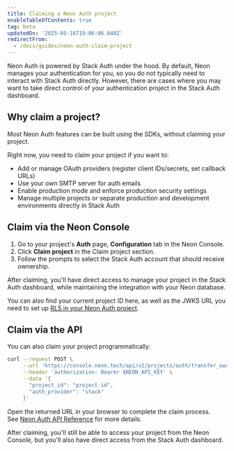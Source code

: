 ```yaml
---
title: Claiming a Neon Auth project
enableTableOfContents: true
tag: beta
updatedOn: '2025-05-16T19:06:06.840Z'
redirectFrom:
  - /docs/guides/neon-auth-claim-project
---
```


Neon Auth is powered by Stack Auth under the hood. By default, Neon manages your authentication for you, so you do not typically need to interact with Stack Auth directly. However, there are cases where you may want to take direct control of your authentication project in the Stack Auth dashboard.

## Why claim a project?

Most Neon Auth features can be built using the SDKs, without claiming your project.

Right now, you need to claim your project if you want to:

- Add or manage OAuth providers (register client IDs/secrets, set callback URLs)
- Use your own SMTP server for auth emails
- Enable production mode and enforce production security settings
- Manage multiple projects or separate production and development environments directly in Stack Auth

<Steps>

## Claim via the Neon Console

1. Go to your project's **Auth** page, **Configuration** tab in the Neon Console.
2. Click **Claim project** in the Claim project section.
3. Follow the prompts to select the Stack Auth account that should receive ownership.

After claiming, you'll have direct access to manage your project in the Stack Auth dashboard, while maintaining the integration with your Neon database.

You can also find your current project ID here, as well as the JWKS URL you need to set up [RLS in your Neon Auth project](/docs/neon-auth/best-practices#enabling-row-level-security-rls).

## Claim via the API

You can also claim your project programmatically:

```bash
curl --request POST \
     --url 'https://console.neon.tech/api/v2/projects/auth/transfer_ownership' \
     --header 'authorization: Bearer $NEON_API_KEY' \
     --data '{
       "project_id": "project-id",
       "auth_provider": "stack"
     }'
```

Open the returned URL in your browser to complete the claim process.  
See [Neon Auth API Reference](/docs/guides/neon-auth-api#transfer-to-your-auth-provider) for more details.

<Admonition type="note">
After claiming, you'll still be able to access your project from the Neon Console, but you'll also have direct access from the Stack Auth dashboard.
</Admonition>

</Steps>

<NeedHelp />
